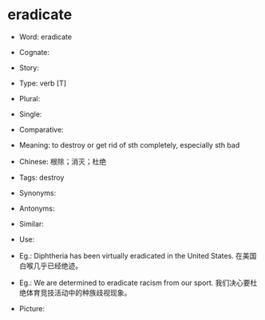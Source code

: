 # eradicate

- Word: eradicate
- Cognate: 
- Story: 

- Type: verb [T]
- Plural: 
- Single: 
- Comparative: 
- Meaning: to destroy or get rid of sth completely, especially sth bad
- Chinese: 根除；消灭；杜绝
- Tags: destroy
- Synonyms: 
- Antonyms: 
- Similar: 
- Use: 
- Eg.: Diphtheria has been virtually eradicated in the United States. 在美国白喉几乎已经绝迹。
- Eg.: We are determined to eradicate racism from our sport. 我们决心要杜绝体育竞技活动中的种族歧视现象。
- Picture: 

